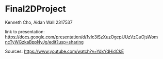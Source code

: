 # Final2DProject
 Kenneth Cho,
 Aidan Wall 2317537
 
 
 link to presentation:
 https://docs.google.com/presentation/d/1vIc3iSzXuzOgcpUUzVzCuOjsWomncTyWGzkaBppNyJg/edit?usp=sharing
 
 
 Sources:
 https://www.youtube.com/watch?v=YdxYdHidCkE
 
